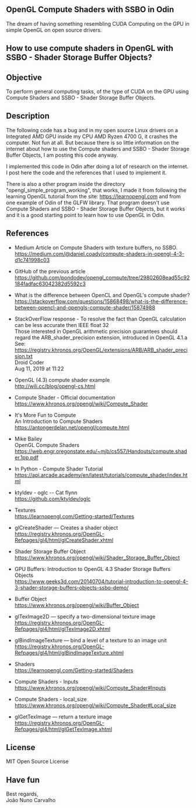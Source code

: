 ## OpenGL Compute Shaders with SSBO in Odin
The dream of having something resembling CUDA Computing on the GPU in simple OpenGL on open source drivers. 

## How to use compute shaders in OpenGL with SSBO - Shader Storage Buffer Objects?

## Objective
To perform general computing tasks, of the type of CUDA on the GPU using
Compute Shaders and SSBO - Shader Storage Buffer Objects.

## Description
The following code has a bug and in my open source Linux drivers on a Integrated
AMD GPU inside my CPU AMD Ryzen 4700 G, it crashes the computer. Not fun at all.
But because there is so little information on the internet about how to use the
Compute shaders and SSBO - Shader Storage Buffer Objects, I am posting this code
anyway.<br>

I implemented this code in Odin after doing a lot of research on the internet. <br>
I post here the code and the references that I used to implement it.<br>


There is also a other program inside the directory "opengl_simple_program_working",
that works, I made it from following the learning OpenGL tutorial from the site:
https://learnopengl.com and from one example of Odin of the GLFW library.
That program doesn't use Compute Shaders and SSBO - Shader Storage Buffer Objects,
but it works and it is a good starting point to learn how to use OpenGL in Odin.


## References

- Medium Article on Compute Shaders with texture buffers, no SSBO. <br>
  https://medium.com/@daniel.coady/compute-shaders-in-opengl-4-3-d1c741998c03


- GitHub of the previous article<br>
  https://github.com/pondodev/opengl_compute/tree/29802608ead55c92184fadfac63042382d5592c3


- What is the difference between OpenCL and OpenGL's compute shader?<br>
  https://stackoverflow.com/questions/15868498/what-is-the-difference-between-opencl-and-opengls-compute-shader/15874988


- StackOverFlow response - To resolve the fact than OpenGL calculation can be less accurate then IEEE float 32<br>
  Those interested in OpenGL arithmetic precision guarantees should regard the ARB_shader_precision extension, introduced in OpenGL 4.1.a<br>
  See: https://registry.khronos.org/OpenGL/extensions/ARB/ARB_shader_precision.txt <br>
  Droid Coder <br>
  Aug 11, 2019 at 11:22 <br>

 - OpenGL (4.3) compute shader example <br>
   http://wili.cc/blog/opengl-cs.html


- Compute Shader - Official documentation <br>
  https://www.khronos.org/opengl/wiki/Compute_Shader

- It's More Fun to Compute <br>
  An Introduction to Compute Shaders <br>
  https://antongerdelan.net/opengl/compute.html

- Mike Bailey <br>
  OpenGL Compute Shaders <br>
  https://web.engr.oregonstate.edu/~mjb/cs557/Handouts/compute.shader.1pp.pdf


- In Python - Compute Shader Tutorial <br>
  https://api.arcade.academy/en/latest/tutorials/compute_shader/index.html

- ktyldev - oglc   -- Cat flynn <br>
  https://github.com/ktyldev/oglc


- Textures <br>
  https://learnopengl.com/Getting-started/Textures

- glCreateShader — Creates a shader object <br>
  https://registry.khronos.org/OpenGL-Refpages/gl4/html/glCreateShader.xhtml

- Shader Storage Buffer Object <br>
  https://www.khronos.org/opengl/wiki/Shader_Storage_Buffer_Object

- GPU Buffers: Introduction to OpenGL 4.3 Shader Storage Buffers Objects <br>
  https://www.geeks3d.com/20140704/tutorial-introduction-to-opengl-4-3-shader-storage-buffers-objects-ssbo-demo/

- Buffer Object <br>
  https://www.khronos.org/opengl/wiki/Buffer_Object

- glTexImage2D — specify a two-dimensional texture image <br>
  https://registry.khronos.org/OpenGL-Refpages/gl4/html/glTexImage2D.xhtml

- glBindImageTexture — bind a level of a texture to an image unit <br>
  https://registry.khronos.org/OpenGL-Refpages/gl4/html/glBindImageTexture.xhtml

- Shaders <br>
  https://learnopengl.com/Getting-started/Shaders

- Compute Shaders - Inputs <br>
  https://www.khronos.org/opengl/wiki/Compute_Shader#Inputs

- Compute Shaders - local_size <br>
  https://www.khronos.org/opengl/wiki/Compute_Shader#Local_size

- glGetTexImage — return a texture image <br>
  https://registry.khronos.org/OpenGL-Refpages/gl4/html/glGetTexImage.xhtml


## License
MIT Open Source License

## Have fun
Best regards, <br>
João Nuno Carvalho
